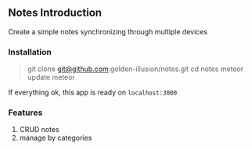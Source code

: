 ## Notes Introduction

Create a simple notes synchronizing through multiple devices

### Installation 

> git clone git@github.com:golden-illusion/notes.git
> cd notes
> meteor update
> meteor

If everything ok, this app is ready on `localhost:3000`

### Features

1. CRUD notes
2. manage by categories
